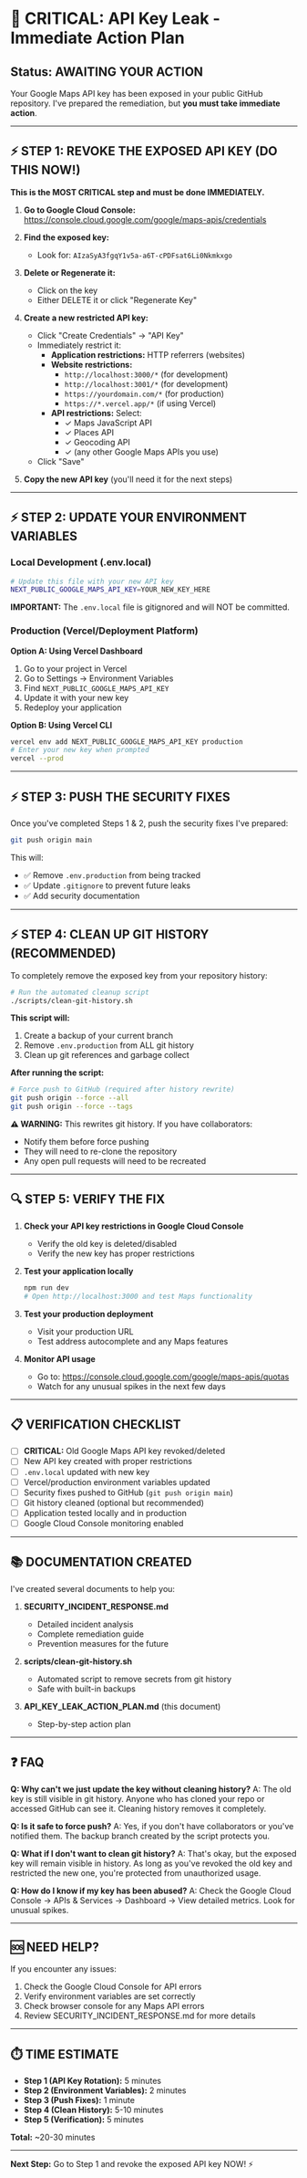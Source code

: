 # 🚨 CRITICAL: API Key Leak - Immediate Action Plan

## Status: AWAITING YOUR ACTION

Your Google Maps API key has been exposed in your public GitHub repository. I've prepared the remediation, but **you must take immediate action**.

---

## ⚡ STEP 1: REVOKE THE EXPOSED API KEY (DO THIS NOW!)

**This is the MOST CRITICAL step and must be done IMMEDIATELY.**

1. **Go to Google Cloud Console:**
   https://console.cloud.google.com/google/maps-apis/credentials

2. **Find the exposed key:**
   - Look for: `AIzaSyA3fgqY1v5a-a6T-cPDFsat6Li0Nkmkxgo`

3. **Delete or Regenerate it:**
   - Click on the key
   - Either DELETE it or click "Regenerate Key"

4. **Create a new restricted API key:**
   - Click "Create Credentials" → "API Key"
   - Immediately restrict it:
     - **Application restrictions:** HTTP referrers (websites)
     - **Website restrictions:** 
       - `http://localhost:3000/*` (for development)
       - `http://localhost:3001/*` (for development)
       - `https://yourdomain.com/*` (for production)
       - `https://*.vercel.app/*` (if using Vercel)
     - **API restrictions:** Select:
       - ✓ Maps JavaScript API
       - ✓ Places API
       - ✓ Geocoding API
       - ✓ (any other Google Maps APIs you use)
   - Click "Save"

5. **Copy the new API key** (you'll need it for the next steps)

---

## ⚡ STEP 2: UPDATE YOUR ENVIRONMENT VARIABLES

### Local Development (.env.local)
```bash
# Update this file with your new API key
NEXT_PUBLIC_GOOGLE_MAPS_API_KEY=YOUR_NEW_KEY_HERE
```

**IMPORTANT:** The `.env.local` file is gitignored and will NOT be committed.

### Production (Vercel/Deployment Platform)

**Option A: Using Vercel Dashboard**
1. Go to your project in Vercel
2. Go to Settings → Environment Variables
3. Find `NEXT_PUBLIC_GOOGLE_MAPS_API_KEY`
4. Update it with your new key
5. Redeploy your application

**Option B: Using Vercel CLI**
```bash
vercel env add NEXT_PUBLIC_GOOGLE_MAPS_API_KEY production
# Enter your new key when prompted
vercel --prod
```

---

## ⚡ STEP 3: PUSH THE SECURITY FIXES

Once you've completed Steps 1 & 2, push the security fixes I've prepared:

```bash
git push origin main
```

This will:
- ✅ Remove `.env.production` from being tracked
- ✅ Update `.gitignore` to prevent future leaks
- ✅ Add security documentation

---

## ⚡ STEP 4: CLEAN UP GIT HISTORY (RECOMMENDED)

To completely remove the exposed key from your repository history:

```bash
# Run the automated cleanup script
./scripts/clean-git-history.sh
```

**This script will:**
1. Create a backup of your current branch
2. Remove `.env.production` from ALL git history
3. Clean up git references and garbage collect

**After running the script:**
```bash
# Force push to GitHub (required after history rewrite)
git push origin --force --all
git push origin --force --tags
```

**⚠️ WARNING:** This rewrites git history. If you have collaborators:
- Notify them before force pushing
- They will need to re-clone the repository
- Any open pull requests will need to be recreated

---

## 🔍 STEP 5: VERIFY THE FIX

1. **Check your API key restrictions in Google Cloud Console**
   - Verify the old key is deleted/disabled
   - Verify the new key has proper restrictions

2. **Test your application locally**
   ```bash
   npm run dev
   # Open http://localhost:3000 and test Maps functionality
   ```

3. **Test your production deployment**
   - Visit your production URL
   - Test address autocomplete and any Maps features

4. **Monitor API usage**
   - Go to: https://console.cloud.google.com/google/maps-apis/quotas
   - Watch for any unusual spikes in the next few days

---

## 📋 VERIFICATION CHECKLIST

- [ ] **CRITICAL:** Old Google Maps API key revoked/deleted
- [ ] New API key created with proper restrictions
- [ ] `.env.local` updated with new key
- [ ] Vercel/production environment variables updated
- [ ] Security fixes pushed to GitHub (`git push origin main`)
- [ ] Git history cleaned (optional but recommended)
- [ ] Application tested locally and in production
- [ ] Google Cloud Console monitoring enabled

---

## 📚 DOCUMENTATION CREATED

I've created several documents to help you:

1. **SECURITY_INCIDENT_RESPONSE.md**
   - Detailed incident analysis
   - Complete remediation guide
   - Prevention measures for the future

2. **scripts/clean-git-history.sh**
   - Automated script to remove secrets from git history
   - Safe with built-in backups

3. **API_KEY_LEAK_ACTION_PLAN.md** (this document)
   - Step-by-step action plan

---

## ❓ FAQ

**Q: Why can't we just update the key without cleaning history?**
A: The old key is still visible in git history. Anyone who has cloned your repo or accessed GitHub can see it. Cleaning history removes it completely.

**Q: Is it safe to force push?**
A: Yes, if you don't have collaborators or you've notified them. The backup branch created by the script protects you.

**Q: What if I don't want to clean git history?**
A: That's okay, but the exposed key will remain visible in history. As long as you've revoked the old key and restricted the new one, you're protected from unauthorized usage.

**Q: How do I know if my key has been abused?**
A: Check the Google Cloud Console → APIs & Services → Dashboard → View detailed metrics. Look for unusual spikes.

---

## 🆘 NEED HELP?

If you encounter any issues:
1. Check the Google Cloud Console for API errors
2. Verify environment variables are set correctly
3. Check browser console for any Maps API errors
4. Review SECURITY_INCIDENT_RESPONSE.md for more details

---

## ⏱️ TIME ESTIMATE

- **Step 1 (API Key Rotation):** 5 minutes
- **Step 2 (Environment Variables):** 2 minutes  
- **Step 3 (Push Fixes):** 1 minute
- **Step 4 (Clean History):** 5-10 minutes
- **Step 5 (Verification):** 5 minutes

**Total:** ~20-30 minutes

---

**Next Step:** Go to Step 1 and revoke the exposed API key NOW! ⚡
